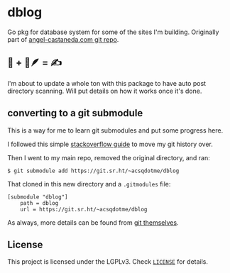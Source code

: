 # dblog

Go pkg for database system for some of the sites I'm building. Originally part
of [angel-castaneda.com git repo](https://git.acsq.me/angel-castaneda.com).

## 🐹 + 📜🪶 = ✍️

I'm about to update a whole ton with this package to have auto post directory
scanning. Will put details on how it works once it's done.

## converting to a git submodule

This is a way for me to learn git submodules and put some progress here.

I followed this simple
[stackoverflow guide](https://stackoverflow.com/a/73598455/21316874) to move my
git history over.

Then I went to my main repo, removed the original directory, and ran:

```console
$ git submodule add https://git.sr.ht/~acsqdotme/dblog
```

That cloned in this new directory and a `.gitmodules` file:

```git
[submodule "dblog"]
	path = dblog
	url = https://git.sr.ht/~acsqdotme/dblog
```

As always, more details can be found from [git
themselves](https://git-scm.com/book/en/v2/Git-Tools-Submodules).

## License

This project is licensed under the LGPLv3. Check [`LICENSE`](./LICENSE) for
details.
